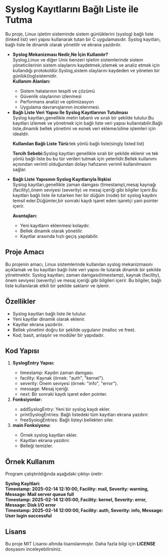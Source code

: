 <h1>Syslog Kayıtlarını Bağlı Liste ile Tutma</h1>
<p>Bu proje, Linux işletim sisteminde sistem günlüklerini (syslog) bağlı liste (linked list) veri yapısı kullanarak tutan bir C uygulamasıdır. Syslog kayıtları, bağlı liste ile dinamik olarak yönetilir ve ekrana yazdırılır.</p>
<ul>
  <li> <b>Syslog Mekanizması Nedir,Ne İçin Kullanılır? </b></li>
  Syslog,Linux ve diğer Unix benzeri işletim sistemlerinde sistem yöneticilerinin sistem olaylarını kaydetmek,izlemek ve analiz etmek için kullandığı protokoldür.Syslog,sistem olaylarını kaydeden ve yöneten bir günlük(log)sistemidir.<br>
  <b>Kullanım Alanları:</b>
  <ul>
    <li>Sistem hatalarının tespiti ve çözümü</li>
    <li>Güvenlik olaylarının izlenmesi</li>
    <li>Performans analizi ve optimizasyon</li>
    <li>Uygulama davranışlarının incelenmesi.</li>
  </ul>

  <li> <b>Bağlı Liste Veri Yapısı İle Syslog Kayıtlarının Tutulması </b></li>
  Syslog kayıtları,genellikle metin tabanlı ve sıralı bir şekilde tutulur.Bu kayıtları izlemek ve yönetmek için bağlı liste veri yapısı kullanılabilir.Bağlı liste,dinamik bellek yönetimi ve esnek veri ekleme/silme işlemleri için idealdir. <br>
  <p><b>Kullanılan Bağlı Liste Türü:</b>tek yönlü bağlı liste(singly listed list) <br></p>
  <p><b>Tercih Sebebi:</b>Syslog kayıtları genellikle sıralı bir şekilde eklenir ve tek yönlü bağlı liste bu bu tür verileri tutmak için yeterlidir.Bellek kullanımı açısından verimli olduğundan dolayı hafızanın verimli kullanılmasını sağlar.</p>

  <li> <b>Bağlı Liste Yapısının Syslog Kayıtlarıyla İlişkisi </b></li>
  Syslog kayıtları,genellikle zaman damgası (timestamp),mesaj kaynağı (facility),önem seviyesi (severity) ve mesaj içeriği gibi bilgiler içerir.Bu kayıtları bağlı liste ile tutarken her bir düğüm (node) bir syslog kaydını temsil eder.Düğümler,bir sonraki kaydı işaret eden işaretçi yani pointer içerir. <br>
  <p> <b>Avantajları:</b>
    <ul>
      <li>Yeni kayıtların eklenmesi kolaydır.</li>
      <li>Bellek dinamik olarak yönetilir.</li>
      <li>Kayıtlar arasında hızlı geçiş yapılabilir.</li>
    </ul>
  </p>
    
</ul>

<h2>Proje Amacı</h2>
<p>Bu projenin amacı, Linux sistemlerinde kullanılan syslog mekanizmasını açıklamak ve bu kayıtları bağlı liste veri yapısı ile tutarak dinamik bir şekilde yönetmektir. Syslog kayıtları; zaman damgası(timestamp), kaynak (facility), önem seviyesi (severity) ve mesaj içeriği gibi bilgileri içerir. Bu bilgiler, bağlı liste kullanılarak etkili bir şekilde saklanır ve işlenir.</p>

<h2>Özellikler</h2>
<ul>
  <li>Syslog kayıtları bağlı liste ile tutulur.</li>
  <li>Yeni kayıtlar dinamik olarak eklenir.</li>
  <li>Kayıtlar ekrana yazdırılır.</li>
  <li>Bellek yönetimi doğru bir şekilde uygulanır (malloc ve free).</li>
  <li>Kod; basit, anlaşılır ve modüler bir yapıdadır.</li>
</ul>

<h2>Kod Yapısı</h2>
<ol>
  <li> <b>SyslogEntry Yapısı:</b> </li>
  <ul>
    <li>timestamp: Kaydın zaman damgası.</li>
    <li>facility: Kaynak (örnek: "auth", "kernel").</li>
    <li>severity: Önem seviyesi (örnek: "info", "error").</li>
    <li>message: Mesaj içeriği.</li>
    <li>next: Bir sonraki kaydı işaret eden pointer.</li>
  </ul>

  <li> <b>Fonksiyonlar:</b></li>
  <ul>
  <li>addSyslogEntry: Yeni bir syslog kaydı ekler.</li>
  <li>printSyslogEntries: Bağlı listedeki tüm kayıtları ekrana yazdırır.</li>
  <li>freeSyslogEntries: Bağlı listeyi bellekten siler.</li>
 </ul>

 <li> <b>main Fonksiyonu:</b></li>
 <ul>
 <li>Örnek syslog kayıtları ekler.</li>
 <li>Kayıtları ekrana yazdırır.</li>
 <li>Belleği temizler.</li>
 </ul>
    
</li>
</ol>


<h2>Örnek Kullanım</h2>
<p>Program çalıştırıldığında aşağıdaki çıktıyı üretir:</p>
<p><b>Syslog Kayitlari: <br>
Timestamp: 2025-02-14 12:10:00, Facility: mail, Severity: warning, Message: Mail server queue full <br>
Timestamp: 2025-02-14 12:05:00, Facility: kernel, Severity: error, Message: Disk I/O error <br>
Timestamp: 2025-02-14 12:00:00, Facility: auth, Severity: info, Message: User login successful</b></p>


<h2>Lisans</h2>
<p>Bu proje MIT Lisansı altında lisanslanmıştır. Daha fazla bilgi için <b>LICENSE</b> dosyasını inceleyebilirsiniz.</p>
